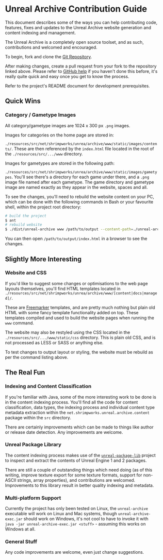# Unreal Archive Contribution Guide

This document describes some of the ways you can help contributing code, 
features, fixes and updates to the Unreal Archive website generation and 
content indexing and management.

The Unreal Archive is a completely open source toolset, and as such, 
contributions and welcomed and encouraged.

To begin, fork and clone the [Git Repository](https://github.com/unreal-archive/unreal-archive).

After making changes, create a pull request from your fork to the repository
linked above. Please refer to [GitHub help](https://help.github.com/articles/proposing-changes-to-your-work-with-pull-requests/)
if you haven't done this before, it's really quite quick and easy once you get
to know the process.

Refer to the project's README document for development prerequisites.

## Quick Wins

### Category / Gametype Images

All category/gametype images are 1024 x 300 px `.png` images.

Images for categories on the home page are stored in:

`./resources/src/net/shrimpworks/unrea/archive/www/static/images/contents/`. 
These are then referenced by the `index.html` file located in the root of the 
`./resources/src/.../www` directory.

Images for gametypes are stored in the following path:

`./resources/src/net/shrimpworks/unrea/archive/www/static/images/gametypes`.
You'll see there's a directory for each game under there, and a `.png` image
file named after each gametype. The game directory and gametype image are named
exactly as they appear in the website, spaces and all.

To see the changes, you'll need to rebuild the website content on your PC, 
which can be done with the following commands in Bash or your favourite shell,
within the project root directory:

```bash
# build the project
$ ant
# rebuild website
$ ./dist/unreal-archive www /path/to/output --content-path=./unreal-archive-data --store=NOP
```

You can then open `/path/to/output/index.html` in a browser to see the changes.

## Slightly More Interesting

### Website and CSS

If you'd like to suggest some changes or optimisations to the web page layouts
themselves, you'll find HTML templates located in 
`./resources/src/net/shrimpworks/unrea/archive/www/[content|docs|managed]/`.

These are [Freemarker](https://freemarker.apache.org/) templates, and are 
pretty much nothing but plain old HTML with some fancy template functionality
added on top. These templates compiled and used to build the website pages
when running the `www` command.

The website may also be restyled using the CSS located in the 
`./resources/src/.../www/static/css` directory. This is plain old CSS, and is 
not processed as LESS or SASS or anything else.

To test changes to output layout or styling, the website must be rebuild as 
per the command listing above.

## The Real Fun

### Indexing and Content Classification 

If you're familiar with Java, some of the more interesting work to be done is
in the content indexing process. You'll find all the code for content 
classification, data types, the indexing process and individual content type
metadata extraction within the `net.shrimpworks.unreal.archive.content` package
within the `src` directory.

There are certainly improvements which can be made to things like author 
or release date detection. Any improvements are welcome.

### Unreal Package Library

The content indexing process makes use of the 
[`unreal-package-lib`](https://github.com/shrimpza/unreal-package-lib) project
to inspect and extract the contents of Unreal Engine 1 and 2 packages.

There are still a couple of outstanding things which need doing (as of this 
writing, improve texture export for some texture formats, support for non-ASCII
strings, array properties), and contributions are welcomed. Improvements to
this library result in better quality indexing and metadata.

### Multi-platform Support

Currently the project has only been tested on Linux, the `unreal-archive` 
executable will work on Linux and Mac systems, though `unreal-archive-exec.jar`
should work on Windows, it's not cool to have to invoke it with
`java -jar unreal-archive-exec.jar <stuff>` - assuming this works on Windows
at all. 

### General Stuff

Any code improvements are welcome, even just change suggestions.
